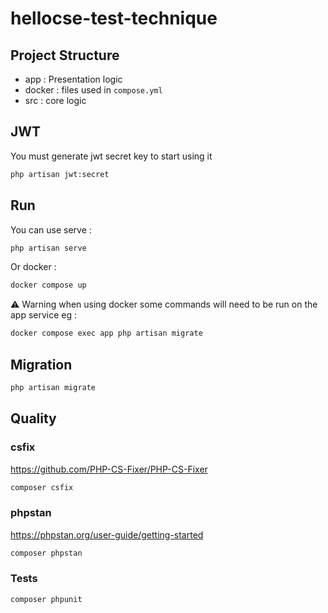 # hellocse-test-technique

## Project Structure
 - app : Presentation logic
 - docker : files used in `compose.yml`
 - src : core logic

## JWT

You must generate jwt secret key to start using it

```bash
php artisan jwt:secret
```

## Run
You can use serve :  
```bash
php artisan serve
```

Or docker :   
```bash
docker compose up
```

⚠️ Warning when using docker some commands will need to be run on the app service eg : 

```bash
docker compose exec app php artisan migrate
```

## Migration

```bash
php artisan migrate
```

## Quality

### csfix
https://github.com/PHP-CS-Fixer/PHP-CS-Fixer

```bash
composer csfix
```

### phpstan
https://phpstan.org/user-guide/getting-started
```bash
composer phpstan
```

### Tests
```bash
composer phpunit
```
